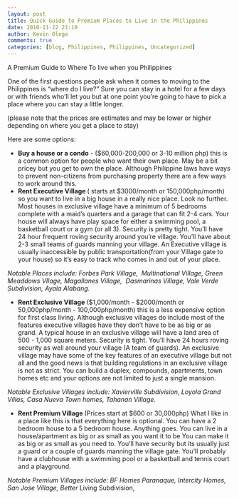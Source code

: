 ```yaml
---
layout: post
title: Quick Guide to Premium Places to Live in the Philippines 
date: 2010-11-22 21:19
author: Kevin Olega
comments: true
categories: [blog, Philippines, Philippines, Uncategorized]
---
```

A Premium Guide to Where To live when you Philippines

One of the first questions people ask when it comes to moving to the Philippines is “where do I live?” Sure you can stay in a hotel for a few days or with friends who’ll let you but at one point you’re going to have to pick a place where you can stay a little longer.

(please note that the prices are estimates and may be lower or higher depending on where you get a place to stay)

Here are some options:
<ul>
	<li><strong> Buy a house or a condo</strong> - ($60,000-200,000 or 3-10 million php) this is a common option for people who want their own place. May be a bit pricey but you get to own the place. Although Philippine laws have ways to prevent non-citizens from purchasing property there are a few ways to work around this.</li>
	<li><strong> Rent Executive Village </strong>( starts at $3000/month or 150,000php/month) so you want to live in a big house in a really nice place. Look no further. Most houses in exclusive village have a minimum of 5 bedrooms complete with a maid’s quarters and a garage that can fit 2-4 cars. Your house will always have play space for either a swimming pool, a basketball court or a gym (or all 3). Security is pretty tight. You’ll have 24 hour frequent roving security around you’re village. You’ll have about 2-3 small teams of guards manning your village. An Executive village is usually inaccessible by public transportation(from your Village gate to your house) so it’s easy to track who comes in and out of your place.</li>
</ul>
<em>Notable Places include: Forbes Park Village,  Multinational Village, Green Meaddows VIlage, <em>Magallanes Village,  Dasmarinas Village, </em>Vale Verde Subdivision, Ayala Alabang.</em>
<ul>
	<li><em> </em><strong>Rent Exclusive Village</strong> ($1,000/month - $2000/month or 50,000php/month - 100,000php/month) this is a less expensive option for first class living. Although exclusive villages do include most of the features executive villages have they don’t have to be as big or as grand. A typical house in an exclusive village will have a land area of 500 - 1,000 square meters. Security is tight. You’ll have 24 hours roving security as well around your village (A team of guards). An exclusive village may have some of the key features of an executive village but not all and the good news is that building regulations in an exclusive village is not as strict. You can build a duplex, compounds, apartments, town homes etc and your options are not limited to just a single mansion.</li>
</ul>
<em>Notable Exclusive Villages include: Xavierville Subdivision, Loyola Grand Villas, Casa Nueva Town homes, Tahanan VIllage.</em>
<ul>
	<li><strong> Rent Premium Village </strong>(Prices start at $600 or 30,000php) What I like in a place like this is that everything here is optional. You can have a 2 bedroom house to a 5 bedroom house. Anything goes. You can live in a house/apartment as big or as small as you want it to be You can make it as big or as small as you need to. You’ll have security but its usually just a guard or a couple of guards manning the village gate. You’ll probably have a clubhouse with a swimming pool or a basketball and tennis court and a playground.</li>
</ul>
<em>Notable Premium Villages include: BF Homes Paranaque, Intercity Homes, San Jose Village, Better </em>Living Subdivision,
